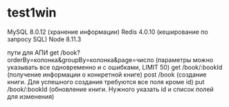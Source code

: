# test1win

MySQL 8.0.12 (хранение информации)
Redis 4.0.10 (кеширование по запросу SQL)
Node 8.11.3 


пути для АПИ
get /book?orderBy=колонка&groupBy=колонка&page=число (параметры можно указывать все одновременно и с ошибками, LIMIT 50)
get /book/:bookId (получение информации о конкретной книге)
post /book (создание книги. Для успешного создания требуются все поля кроме id)
put /book/:bookId (обновление книги. Нужного указать id и список полей для изменения)
